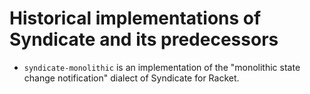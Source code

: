 # Historical implementations of Syndicate and its predecessors

 - `syndicate-monolithic` is an implementation of the "monolithic
   state change notification" dialect of Syndicate for Racket.
